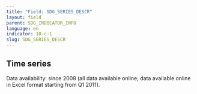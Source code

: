 ```yaml
---
title: "Field: SDG_SERIES_DESCR"
layout: field
parent: SDG_INDICATOR_INFO
language: en
indicator: 10-c-1
slug: SDG_SERIES_DESCR
---
```

## Time series

Data availability: since 2008 (all data available online; data available online in Excel format starting from Q1 2011).